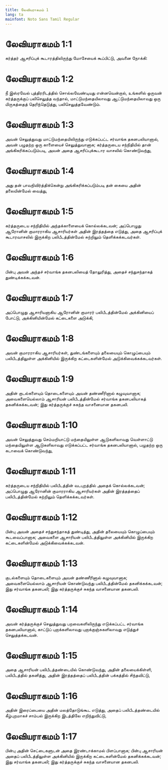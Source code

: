 ```yaml
---
title: லேவியராகமம் 1
lang: ta
mainfont: Noto Sans Tamil Regular
---
```


# லேவியராகமம் 1:1

கர்த்தர் ஆசரிப்புக் கூடாரத்திலிருந்து மோசேயைக் கூப்பிட்டு, அவனை நோக்கி:

# லேவியராகமம் 1:2

நீ இஸ்ரவேல் புத்திரரிடத்தில் சொல்லவேண்டியது என்னவென்றால், உங்களில் ஒருவன் கர்த்தருக்குப் பலிசெலுத்த வந்தால், மாட்டுமந்தையிலாவது ஆட்டுமந்தையிலாவது ஒரு மிருகத்தைத் தெரிந்தெடுத்து, பலிசெலுத்தவேண்டும்.

# லேவியராகமம் 1:3

அவன் செலுத்துவது மாட்டுமந்தையிலிருந்து எடுக்கப்பட்ட சர்வாங்க தகனபலியானால், அவன் பழுதற்ற ஒரு காளையைச் செலுத்துவானாக; கர்த்தருடைய சந்நிதியில் தான் அங்கிகரிக்கப்படும்படி, அவன் அதை ஆசரிப்புக்கூடார வாசலில் கொண்டுவந்து,

# லேவியராகமம் 1:4

அது தன் பாவநிவிர்த்திக்கென்று அங்கிகரிக்கப்படும்படி தன் கையை அதின் தலையின்மேல் வைத்து,

# லேவியராகமம் 1:5

கர்த்தருடைய சந்நிதியில் அந்தக்காளையைக் கொல்லக்கடவன்; அப்பொழுது ஆரோனின் குமாரராகிய ஆசாரியர்கள் அதின் இரத்தத்தை எடுத்து, அதை ஆசரிப்புக் கூடாரவாசலில் இருக்கிற பலிபீடத்தின்மேல் சுற்றிலும் தெளிக்கக்கடவர்கள்.

# லேவியராகமம் 1:6

பின்பு அவன் அந்தச் சர்வாங்க தகனபலியைத் தோலுரித்து, அதைச் சந்துசந்தாகத் துண்டிக்கக்கடவன்.

# லேவியராகமம் 1:7

அப்பொழுது ஆசாரியனாகிய ஆரோனின் குமாரர் பலிபீடத்தின்மேல் அக்கினியைப் போட்டு, அக்கினியின்மேல் கட்டைகளை அடுக்கி,

# லேவியராகமம் 1:8

அவன் குமாரராகிய ஆசாரியர்கள், துண்டங்களையும் தலையையும் கொழுப்பையும் பலிபீடத்திலுள்ள அக்கினியில் இருக்கிற கட்டைகளின்மேல் அடுக்கிவைக்கக்கடவர்கள்.

# லேவியராகமம் 1:9

அதின் குடல்களையும் தொடைகளையும் அவன் தண்ணீரினால் கழுவுவானாக; அவைகளையெல்லாம் ஆசாரியன் பலிபீடத்தின்மேல் சர்வாங்க தகனபலியாகத் தகனிக்கக்கடவன்; இது கர்த்தருக்குச் சுகந்த வாசனையான தகனபலி.

# லேவியராகமம் 1:10

அவன் செலுத்துவது செம்மறியாட்டு மந்தையிலுள்ள ஆடுகளிலாவது வெள்ளாட்டு மந்தையிலுள்ள ஆடுகளிலாவது எடுக்கப்பட்ட சர்வாங்க தகனபலியானால், பழுதற்ற ஒரு கடாவைக் கொண்டுவந்து,

# லேவியராகமம் 1:11

கர்த்தருடைய சந்நிதியில் பலிபீடத்தின் வடபுறத்தில் அதைக் கொல்லக்கடவன்; அப்பொழுது ஆரோனின் குமாரராகிய ஆசாரியர்கள் அதின் இரத்தத்தைப் பலிபீடத்தின்மேல் சுற்றிலும் தெளிக்கக்கடவர்கள்.

# லேவியராகமம் 1:12

பின்பு அவன் அதைச் சந்துசந்தாகத் துண்டித்து, அதின் தலையையும் கொழுப்பையும் கூடவைப்பானாக; அவைகளை ஆசாரியன் பலிபீடத்திலுள்ள அக்கினியில் இருக்கிற கட்டைகளின்மேல் அடுக்கிவைக்கக்கடவன்.

# லேவியராகமம் 1:13

குடல்களையும் தொடைகளையும் அவன் தண்ணீரினால் கழுவுவானாக; அவைகளையெல்லாம் ஆசாரியன் கொண்டுவந்து பலிபீடத்தின்மேல் தகனிக்கக்கடவன்; இது சர்வாங்க தகனபலி; இது கர்த்தருக்குச் சுகந்த வாசனையான தகனபலி.

# லேவியராகமம் 1:14

அவன் கர்த்தருக்குச் செலுத்துவது பறவைகளிலிருந்து எடுக்கப்பட்ட சர்வாங்க தகனபலியானால், காட்டுப் புறாக்களிலாவது புறாக்குஞ்சுகளிலாவது எடுத்துச் செலுத்தக்கடவன்.

# லேவியராகமம் 1:15

அதை ஆசாரியன் பலிபீடத்தண்டையில் கொண்டுவந்து, அதின் தலையைக்கிள்ளி, பலிபீடத்தில் தகனித்து, அதின் இரத்தத்தைப் பலிபீடத்தின் பக்கத்தில் சிந்தவிட்டு,

# லேவியராகமம் 1:16

அதின் இரைப்பையை அதின் மலத்தோடுங்கூட எடுத்து, அதைப் பலிபீடத்தண்டையில் கீழ்புறமாகச் சாம்பல் இருக்கிற இடத்திலே எறிந்துவிட்டு,

# லேவியராகமம் 1:17

பின்பு அதின் செட்டைகளுடன் அதை இரண்டாக்காமல் பிளப்பானாக; பின்பு ஆசாரியன் அதைப் பலிபீடத்திலுள்ள அக்கினியில் இருக்கிற கட்டைகளின்மேல் தகனிக்கக்கடவன்; இது சர்வாங்க தகனபலி; இது கர்த்தருக்குச் சுகந்த வாசனையான தகனபலி.

